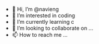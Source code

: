- 👋 Hi, I’m @navieng
- 👀 I’m interested in coding
- 🌱 I’m currently learning c
- 💞️ I’m looking to collaborate on ...
- 📫 How to reach me ...

<!---
navieng/navieng is a ✨ special ✨ repository because its `README.md` (this file) appears on your GitHub profile.
You can click the Preview link to take a look at your changes.
--->
